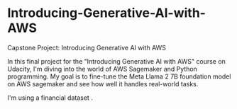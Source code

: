 # Introducing-Generative-AI-with-AWS
Capstone Project: Introducing Generative AI with AWS

In this final project for the "Introducing Generative AI with AWS" course on Udacity, I'm diving into the world of AWS Sagemaker and Python programming. My goal is to fine-tune the Meta Llama 2 7B foundation model on AWS sagemaker and see how well it handles real-world tasks.

I'm using a financial dataset .
